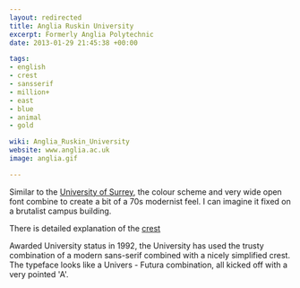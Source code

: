 ```yaml
---
layout: redirected
title: Anglia Ruskin University
excerpt: Formerly Anglia Polytechnic
date: 2013-01-29 21:45:38 +00:00

tags:
- english
- crest
- sansserif
- million+
- east
- blue
- animal
- gold

wiki: Anglia_Ruskin_University
website: www.anglia.ac.uk
image: anglia.gif

---
```


Similar to the <a href="http://logospotter.co.uk/2010/04/university-of-surrey/" title="University of Surrey">University of Surrey</a>, the colour scheme and very wide open font combine to create a bit of a 70s modernist feel. I can imagine it fixed on a brutalist campus building.

There is detailed explanation of the <a href="http://www.anglia.ac.uk/ruskin/en/home/microsites/freshers/cambridge/campus_information.Maincontent.0006.file.tmp/You%20might%20not%20know%20this!%20Cambridge.pdf" target="_blank">crest</a>

Awarded University status in 1992, the University has used the trusty combination of a modern sans-serif combined with a nicely simplified crest. The typeface looks like a Univers - Futura combination, all kicked off with a very pointed 'A'.
